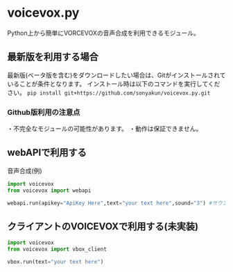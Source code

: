 # voicevox.py
Python上から簡単にVORCEVOXの音声合成を利用できるモジュール。
## 最新版を利用する場合
最新版(ベータ版を含む)をダウンロードしたい場合は、Gitがインストールされていることが条件となります。
インストール時は以下のコマンドを実行してください。
`pip install git+https://github.com/sonyakun/voicevox.py.git`
### Github版利用の注意点
・不完全なモジュールの可能性があります。
・動作は保証できません。
## webAPIで利用する
音声合成(例)
```python
import voicevox
from voicevox import webapi

webapi.run(apikey="ApiKey Here",text="your text here",sound="3") #サウンドIDやApiKeyはWeb版VOICEVOXのサイトから確認してください
```
## クライアントのVOICEVOXで利用する(未実装)
```python
import voicevox
from voicevox import vbox_client

vbox.run(text="your text here")
```
